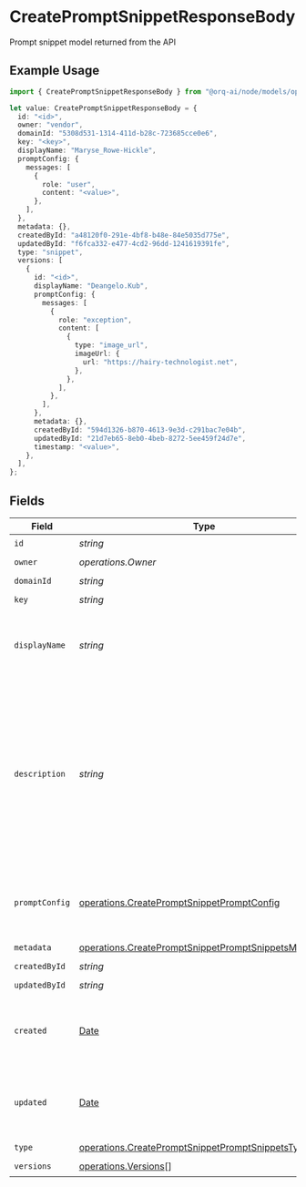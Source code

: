# CreatePromptSnippetResponseBody

Prompt snippet model returned from the API

## Example Usage

```typescript
import { CreatePromptSnippetResponseBody } from "@orq-ai/node/models/operations";

let value: CreatePromptSnippetResponseBody = {
  id: "<id>",
  owner: "vendor",
  domainId: "5308d531-1314-411d-b28c-723685cce0e6",
  key: "<key>",
  displayName: "Maryse_Rowe-Hickle",
  promptConfig: {
    messages: [
      {
        role: "user",
        content: "<value>",
      },
    ],
  },
  metadata: {},
  createdById: "a48120f0-291e-4bf8-b48e-84e5035d775e",
  updatedById: "f6fca332-e477-4cd2-96dd-1241619391fe",
  type: "snippet",
  versions: [
    {
      id: "<id>",
      displayName: "Deangelo.Kub",
      promptConfig: {
        messages: [
          {
            role: "exception",
            content: [
              {
                type: "image_url",
                imageUrl: {
                  url: "https://hairy-technologist.net",
                },
              },
            ],
          },
        ],
      },
      metadata: {},
      createdById: "594d1326-b870-4613-9e3d-c291bac7e04b",
      updatedById: "21d7eb65-8eb0-4beb-8272-5ee459f24d7e",
      timestamp: "<value>",
    },
  ],
};
```

## Fields

| Field                                                                                                                                                              | Type                                                                                                                                                               | Required                                                                                                                                                           | Description                                                                                                                                                        |
| ------------------------------------------------------------------------------------------------------------------------------------------------------------------ | ------------------------------------------------------------------------------------------------------------------------------------------------------------------ | ------------------------------------------------------------------------------------------------------------------------------------------------------------------ | ------------------------------------------------------------------------------------------------------------------------------------------------------------------ |
| `id`                                                                                                                                                               | *string*                                                                                                                                                           | :heavy_check_mark:                                                                                                                                                 | N/A                                                                                                                                                                |
| `owner`                                                                                                                                                            | *operations.Owner*                                                                                                                                                 | :heavy_check_mark:                                                                                                                                                 | N/A                                                                                                                                                                |
| `domainId`                                                                                                                                                         | *string*                                                                                                                                                           | :heavy_check_mark:                                                                                                                                                 | N/A                                                                                                                                                                |
| `key`                                                                                                                                                              | *string*                                                                                                                                                           | :heavy_check_mark:                                                                                                                                                 | N/A                                                                                                                                                                |
| `displayName`                                                                                                                                                      | *string*                                                                                                                                                           | :heavy_check_mark:                                                                                                                                                 | The prompt snippet’s name, meant to be displayable in the UI.                                                                                                      |
| `description`                                                                                                                                                      | *string*                                                                                                                                                           | :heavy_minus_sign:                                                                                                                                                 | The prompt snippet’s description, meant to be displayable in the UI. Use this field to optionally store a long form explanation of the prompt for your own purpose |
| `promptConfig`                                                                                                                                                     | [operations.CreatePromptSnippetPromptConfig](../../models/operations/createpromptsnippetpromptconfig.md)                                                           | :heavy_check_mark:                                                                                                                                                 | A list of messages compatible with the openAI schema                                                                                                               |
| `metadata`                                                                                                                                                         | [operations.CreatePromptSnippetPromptSnippetsMetadata](../../models/operations/createpromptsnippetpromptsnippetsmetadata.md)                                       | :heavy_check_mark:                                                                                                                                                 | N/A                                                                                                                                                                |
| `createdById`                                                                                                                                                      | *string*                                                                                                                                                           | :heavy_check_mark:                                                                                                                                                 | N/A                                                                                                                                                                |
| `updatedById`                                                                                                                                                      | *string*                                                                                                                                                           | :heavy_check_mark:                                                                                                                                                 | N/A                                                                                                                                                                |
| `created`                                                                                                                                                          | [Date](https://developer.mozilla.org/en-US/docs/Web/JavaScript/Reference/Global_Objects/Date)                                                                      | :heavy_minus_sign:                                                                                                                                                 | The date and time the resource was created                                                                                                                         |
| `updated`                                                                                                                                                          | [Date](https://developer.mozilla.org/en-US/docs/Web/JavaScript/Reference/Global_Objects/Date)                                                                      | :heavy_minus_sign:                                                                                                                                                 | The date and time the resource was last updated                                                                                                                    |
| `type`                                                                                                                                                             | [operations.CreatePromptSnippetPromptSnippetsType](../../models/operations/createpromptsnippetpromptsnippetstype.md)                                               | :heavy_check_mark:                                                                                                                                                 | N/A                                                                                                                                                                |
| `versions`                                                                                                                                                         | [operations.Versions](../../models/operations/versions.md)[]                                                                                                       | :heavy_check_mark:                                                                                                                                                 | N/A                                                                                                                                                                |